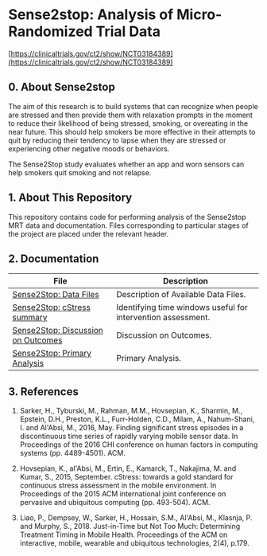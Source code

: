 # Sense2stop: Analysis of Micro-Randomized Trial Data

[https://clinicaltrials.gov/ct2/show/NCT03184389](https://clinicaltrials.gov/ct2/show/NCT03184389)

## 0. About Sense2stop

The aim of this research is to build systems that can recognize when people 
are stressed and then provide them with relaxation prompts in the moment 
to reduce their likelihood of being stressed, smoking, or overeating in 
the near future. This should help smokers be more effective in their 
attempts to quit by reducing their tendency to lapse when they are 
stressed or experiencing other negative moods or behaviors.

The Sense2Stop study evaluates whether an app and worn sensors can help 
smokers quit smoking and not relapse.

## 1. About This Repository

This repository contains code for performing analysis of the Sense2stop MRT 
data and documentation. Files corresponding to particular stages of the project 
are placed under the relevant header.

## 2. Documentation

File | Description
------------ | -------------
[Sense2Stop: Data Files](https://docs.google.com/document/d/1Fs5X9Wslxj2iUykwcL8rBq15jJEfikEx1frtxSXsrwU/edit?usp=sharing) | Description of Available Data Files.
[Sense2Stop: cStress summary](https://docs.google.com/document/d/1UxNEAOh2Ehdq7ESjQeKPvXKuX0FtnEBZuOwPx11bnR4/edit?usp=sharing) | Identifying time windows useful for intervention assessment.
[Sense2Stop: Discussion on Outcomes](https://docs.google.com/document/d/1ULiIt9gfXpHVDGXyXcWizjU-Tj86loLIX2enp3FG2vk/edit?usp=sharing) | Discussion on Outcomes.
[Sense2Stop: Primary Analysis](https://docs.google.com/document/d/1dLNej-BYIqSDoXx7_29J843Rhosa_CM8gE8Jky7bG70/edit?usp=sharing) | Primary Analysis.

## 3. References

1. Sarker, H., Tyburski, M., Rahman, M.M., Hovsepian, K., Sharmin, M., Epstein, D.H., Preston, K.L., Furr-Holden, C.D., Milam, A., Nahum-Shani, I. and Al'Absi, M., 2016, May. Finding significant stress episodes in a discontinuous time series of rapidly varying mobile sensor data. In Proceedings of the 2016 CHI conference on human factors in computing systems (pp. 4489-4501). ACM.

2. Hovsepian, K., al'Absi, M., Ertin, E., Kamarck, T., Nakajima, M. and Kumar, S., 2015, September. cStress: towards a gold standard for continuous stress assessment in the mobile environment. In Proceedings of the 2015 ACM international joint conference on pervasive and ubiquitous computing (pp. 493-504). ACM.

3. Liao, P., Dempsey, W., Sarker, H., Hossain, S.M., Al'Absi, M., Klasnja, P. and Murphy, S., 2018. Just-in-Time but Not Too Much: Determining Treatment Timing in Mobile Health. Proceedings of the ACM on interactive, mobile, wearable and ubiquitous technologies, 2(4), p.179.
